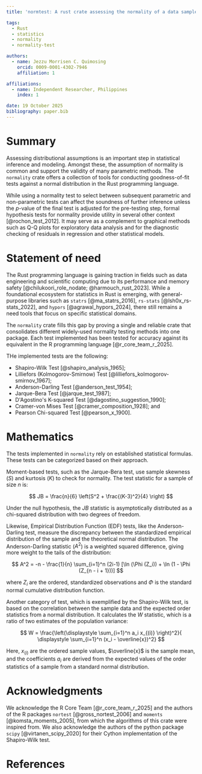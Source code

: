 ```yaml
---
title: 'normtest: A rust crate assessing the normality of a data sample'

tags:
  - Rust
  - statistics
  - normality
  - normality-test

authors:
  - name: Jezzu Morrisen C. Quimosing
    orcid: 0009-0001-4302-7946
    affiliation: 1

affiliations:
  - name: Independent Researcher, Philippines
    index: 1

date: 19 October 2025
bibliography: paper.bib
---
```


# Summary
Assessing distributional assumptions is an important step in statistical inference and modeling. Amongst these, the assumption of normality is common and support the validity of many parametric methods. The `normality` crate offers a collection of tools for conducting goodness-of-fit tests against a normal distribution in the Rust programming language.

While using a normality test to select between subsequent parametric and non-parametric tests can affect the soundness of further inference unless the $p$-value of the final test is adjusted for the pre-testing step, formal hypothesis tests for normality provide utility in several other context [@rochon_test_2012]. It may serve as a complement to graphical methods such as Q-Q plots for exploratory data analysis and for the diagnostic checking of residuals in regression and other statistical models.

# Statement of need
The Rust programming language is gaining traction in fields such as data engineering and scientific computing due to its performance and memory safety [@chilukoori_role_nodate; @harmouch_rust_2023]. While a foundational ecosystem for statistics in Rust is emerging, with general-purpose libraries such as `statrs` [@ma_statrs_2016], `rs-stats` [@lsh0x_rs-stats_2022], and `hypors` [@agrawal_hypors_2024], there still remains a need tools that focus on specific statistical domains.

The `normality` crate fills this gap by proving a single and reliable crate that consolidates different widely-used normality testing methods into one package. Each test implemented has been tested for accuracy against its equivalent in the R programming language [@r_core_team_r_2025].

THe implemented tests are the following:

- Shapiro-Wilk Test [@shapiro_analysis_1965];
- Lilliefors (Kolmogorov-Smirnow) Test [@lilliefors_kolmogorov-smirnov_1967];
- Anderson-Darling Test [@anderson_test_1954];
- Jarque-Bera Test [@jarque_test_1987];
- D'Agostino's K-squared Test [@dagostino_suggestion_1990];
- Cramer-von Mises Test [@cramer_composition_1928]; and
- Pearson Chi-squared Test [@pearson_x_1900].

# Mathematics
The tests implemented in `normality` rely on established statistical formulas. These tests can be categorized based on their approach.

Moment-based tests, such as the Jarque-Bera test, use sample skewness ($S$) and kurtosis ($K$) to check for normality. The test statistic for a sample of size $n$ is:

$$ JB = \frac{n}{6} \left(S^2 + \frac{(K-3)^2}{4}  \right) $$

Under the null hypothesis, the $JB$ statistic is asymptotically distributed as a chi-squared distribution with two degrees of freedom.

Likewise, Empirical Distribution Function (EDF) tests, like the Anderson-Darling test, measure the discrepancy between the standardized empirical distribution of the sample and the theoretical normal distribution. The Anderson-Darling statistic ($A^2$) is a weighted squared difference, giving more weight to the tails of the distribution:

$$ A^2 = -n - \frac{1}{n} \sum_{i=1}^n (2i-1) [\ln (\Phi (Z_i)) + \ln (1 - \Phi (Z_{n - i + 1}))] $$

where $Z_i$ are the ordered, standardized observations and $\Phi$ is the standard normal cumulative distribution function.

Another category of test, which is exemplified by the Shapiro-Wilk test, is based on the correlation between the sample data and the expected order statistics from a normal distribution. It calculates the $W$ statistic, which is a ratio of two estimates of the population variance:

$$ W = \frac{\left(\displaystyle \sum_{i=1}^n a_i x_{(i)} \right)^2}{ \displaystyle \sum_{i=1}^n (x_i - \overline{x})^2} $$

Here, $x_{(i)}$ are the ordered sample values, $\overline{x}$ is the sample mean, and the coefficients $a_i$ are derived from the expected values of the order statistics of a sample from a standard normal distribution.

# Acknowledgments
We acknowledge the R Core Team [@r_core_team_r_2025] and the authors of the R packages `nortest` [@gross_nortest_2006] and `moments` [@komsta_moments_2005], from which the algorithms of this crate were inspired from. We also acknowledge the authors of the python package `scipy` [@virtanen_scipy_2020] for their Cython implementation of the Shapiro-Wilk test.

# References
